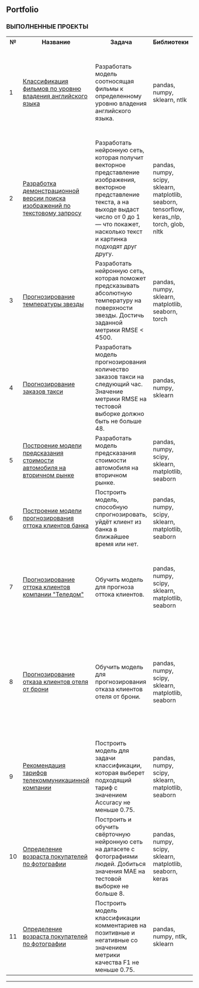## Portfolio

<!--
**ALeksandrUrvanov/AleksandrUrvanov** is a ✨ _special_ ✨ repository because its `README.md` (this file) appears on your GitHub profile.

Here are some ideas to get you started:

- 🔭 I’m currently working on ...
- 🌱 I’m currently learning ...
- 👯 I’m looking to collaborate on ...
- 🤔 I’m looking for help with ...
- 💬 Ask me about ...
- 📫 How to reach me: ...
- 😄 Pronouns: ...
- ⚡ Fun fact: ...
-->
### **ВЫПОЛНЕННЫЕ ПРОЕКТЫ**

<table>
  
<tr>
  <th>№</th>
  <th>Название</th>
  <th>Задача</th>
  <th>Библиотеки</th>
  <th>Итоги</th>
</tr> 

<tr>
  <td>1</td>
  <td><a href = "https://github.com/ALeksandrUrvanov/subtitles_english_level"> Классификация фильмов по уровню владения английского языка </a> </td>
  <td>Разработать модель соотносящая фильмы к определенному уровню владения английского языка. </td>
  <td> pandas, numpy, sklearn, ntlk </td>
  <td> Лучшей моделью можно считать SGDClassifier c Accuracy = 0.951220. Для заказчика однозначно рекомендую использовать эту модель для определения уровня английского языка по субтитрам.</td>
</tr>

<tr>
  <td>2</td>
  <td><a href = "https://github.com/ALeksandrUrvanov/search_for_images_on_demand"> Разработка демонстрационной версии поиска изображений по текстовому запросу </a> </td>
  <td> Разработать нейронную сеть, которая получит векторное представление изображения, векторное представление текста, а на выходе выдаст число от 0 до 1 — что покажет, насколько текст и картинка подходят друг другу. </td>
  <td> pandas, numpy, scipy, sklearn, matplotlib, seaborn, tensorflow, keras_nlp, torch, glob, nltk </td>
  <td> С помощью сети ResNet50 векторизировали фото, для векторизации текстов использовали DistilBert. Обучили полносвязную нейронную сеть, RMSE = 21.97%. </td>
</tr>

<tr>
  <td>3</td>
  <td><a href = "https://github.com/ALeksandrUrvanov/predictions_temperature_stars"> Прогнозирование температуры звезды </a> </td>
  <td> Разработать нейронную сеть, которая поможет предсказывать абсолютную температуру на поверхности звезды. Достичь заданной метрики RMSE < 4500. </td>
  <td> pandas, numpy, sklearn, matplotlib, seaborn, torch </td>
  <td> Обучили нейросеть. Достигли заданной метрики RMSE < 4500, с результатом 4491. </td>
</tr>

<tr>
  <td>4</td>
  <td><a href = "https://github.com/ALeksandrUrvanov/predictions_orders_taxi"> Прогнозирование заказов такси </a> </td>
  <td> Разработать модель прогнозирования количество заказов такси на следующий час. Значение метрики RMSE на тестовой выборке должно быть не больше 48. </td>
  <td> pandas, numpy, sklearn </td>
  <td> Лучшей моделью можно считать RandomForestRegressor. RMSE на тестовой выборке =  46. </td>
</tr>

<tr>
  <td>5</td>
  <td><a href = "https://github.com/ALeksandrUrvanov/used_cars_price"> Построение модели предсказания стоимости автомобиля на вторичном рынке </a> </td>
  <td> Разработать модель предсказания стоимости автомобиля на вторичном рынке. </td>
  <td> pandas, numpy, scipy, sklearn, matplotlib, seaborn </td>
  <td> Разработали модель CatBoostRegressor показатель MAPE = 0.1977. </td>
</tr>

<tr>
  <td>6</td>
  <td><a href = "https://github.com/ALeksandrUrvanov/churn_bank_customers"> Построение модели прогнозирования оттока клиентов банка </a></td>
  <td> Построить модель, способную спрогнозировать, уйдёт клиент из банка в ближайшее время или нет. </td>
  <td> pandas, numpy, scipy, sklearn, matplotlib, seaborn </td>
  <td> Модель прогнозирования оттока клиентов банка достигла заданных показателей метрик  F1 = 0,60; AUC-ROC = 0,85.</td>
</tr>

<tr>
  <td>7</td>
  <td><a href = "https://github.com/ALeksandrUrvanov/churn_telecom_customers"> Прогнозирование оттока клиентов компании "Теледом" </a></td>
  <td> Обучить модель для прогноза оттока клиентов. </td>
  <td> pandas, numpy, scipy, sklearn, matplotlib, seaborn </td>
  <td> NeuralNetwork опередила остальные модели. На тестовой выборке NeuralNetwork показала ROC-AUC: 0.85. Что удовлетворяет поставленным требованиям компании оператора связи.</td>
</tr>

<tr>
  <td>8</td>
  <td><a href = "https://github.com/ALeksandrUrvanov/churn_hotel_customers"> Прогнозирование отказа клиентов отеля от брони </a></td>
  <td> Обучить модель для прогнозирования отказа клиентов отеля от брони. </td>
  <td> pandas, numpy, scipy, sklearn, matplotlib, seaborn </td>
  <td>  Модель дерева решений показала хорошие результаты на тестовой выборке ROC-AUC = 0.9198 . Модель принесёт компании выручку: 8 841 480 рублей, что является целесообразным действием при затратах на разработку системы прогнозирования 400 000 рублей.  </td>
</tr>

<tr>
  <td>9</td>
  <td><a href = "https://github.com/ALeksandrUrvanov/recommend_tariffs"> Рекомендация тарифов телекоммуникацинной компании </a></td>
  <td> Построить модель для задачи классификации, которая выберет подходящий тариф с значением Accuracy не меньше 0.75. </td>
  <td> pandas, numpy, scipy, sklearn, matplotlib, seaborn </td>
  <td> На тестовой выборке модель случайного леса показала Accuracy = 0.7791.  </td>
</tr>

<tr>
  <td>10</td>
  <td><a href = "https://github.com/ALeksandrUrvanov/define_age_customers"> Определение возраста покупателей по фотографии </a></td>
  <td> Построить и обучить свёрточную нейронную сеть на датасете с фотографиями людей. Добиться значения MAE на тестовой выборке не больше 8. </td>
  <td> pandas, numpy, scipy, sklearn, matplotlib, seaborn, keras </td>
  <td> Использовали архитектуру ResNet50. Test MAE: 5.8556.  </td>
</tr>

<tr>
  <td>11</td>
  <td><a href = "https://github.com/ALeksandrUrvanov/define_age_customers"> Определение возраста покупателей по фотографии </a></td>
  <td>Построить модель классификации комментариев на позитивные и негативные со значением метрики качества F1 не меньше 0.75. </td>
  <td> pandas, numpy, ntlk, sklearn </td>
  <td> Лучшей моделью по требуемому параметру является LogisticRegression.  F1 на тестовой выборке = 0,7761.  </td>
</tr>


</table>

---





